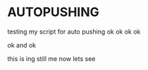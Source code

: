 # AUTOPUSHING
testing my script for auto pushing
ok ok 
ok ok 

ok and ok

this is ing 
still me
 now lets see 
